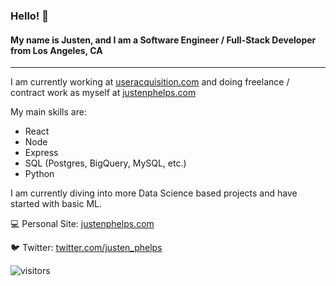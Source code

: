 ### Hello! 👋

#### My name is Justen, and I am a Software Engineer / Full-Stack Developer from Los Angeles, CA
---

I am currently working at [useracquisition.com](https://www.useracquisition.com) and doing freelance / contract work as myself at [justenphelps.com](https://www.justenphelps.com)

My main skills are:
- React
- Node
- Express
- SQL (Postgres, BigQuery, MySQL, etc.)
- Python

I am currently diving into more Data Science based projects and have started with basic ML.

💻 Personal Site:
[justenphelps.com](https://www.justenphelps.com)

🐦 Twitter:
[twitter.com/justen_phelps](https://twitter.com/justen_phelps)


 ![visitors](https://visitor-badge.glitch.me/badge?page_id=justenbphelps.justenbphelps)

<!--
**justenbphelps/justenbphelps** is a ✨ _special_ ✨ repository because its `README.md` (this file) appears on your GitHub profile.

Here are some ideas to get you started:

- 🔭 I’m currently working on ...
- 🌱 I’m currently learning ...
- 👯 I’m looking to collaborate on ...
- 🤔 I’m looking for help with ...
- 💬 Ask me about ...
- 📫 How to reach me: ...
- 😄 Pronouns: ...
- ⚡ Fun fact: ...
-->
